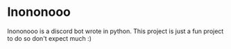 # Inononooo
Inononooo is a discord bot wrote in python. This project is just a fun project to do so don't expect much :)
